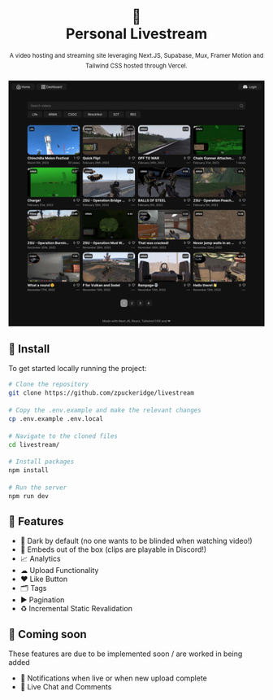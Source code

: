<div align="center">
  <h1>
    🔴
    <br />
    Personal Livestream
    <br />
  </h1>
  <sup>
    A video hosting and streaming site leveraging Next.JS, Supabase, Mux, Framer Motion and Tailwind CSS hosted through Vercel.</em>
    <br />
  </sup>
  <br />
</div>

<div align="center">
  <img width="600" src="https://raw.githubusercontent.com/zpuckeridge/livestream/main/public/site-preview.png" />
</div>

## 🚀 Install

To get started locally running the project:

```bash
# Clone the repository
git clone https://github.com/zpuckeridge/livestream

# Copy the .env.example and make the relevant changes
cp .env.example .env.local

# Navigate to the cloned files
cd livestream/

# Install packages
npm install

# Run the server
npm run dev
```

## 🚩 Features

- 🌙 Dark by default (no one wants to be blinded when watching video!)
- 📡 Embeds out of the box (clips are playable in Discord!)
- 📈 Analytics
- ☁ Upload Functionality
- ♥ Like Button
- 🗂 Tags
- ▶ Pagination
- ♻ Incremental Static Revalidation

## 👀 Coming soon

These features are due to be implemented soon / are worked in being added

- 💌 Notifications when live or when new upload complete
- 💬 Live Chat and Comments
